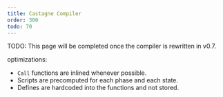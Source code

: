 ```yaml
---
title: Castagne Compiler
order: 300
todo: 70
---
```


TODO: This page will be completed once the compiler is rewritten in v0.7.

optimizations:

- `Call` functions are inlined whenever possible.
- Scripts are precomputed for each phase and each state.
- Defines are hardcoded into the functions and not stored.
